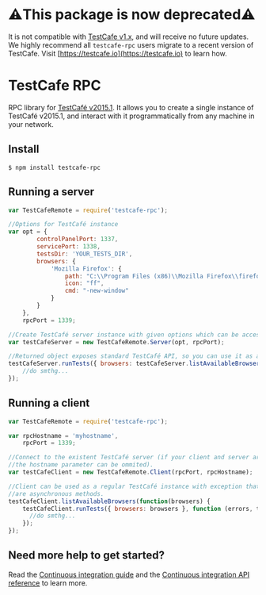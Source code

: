 # ⚠️This package is now deprecated⚠️
It is not compatible with [TestCafe v1.x](https://testcafe.io), and will receive no future updates. We highly recommend all `testcafe-rpc` users migrate to a recent version of TestCafe. Visit [https://testcafe.io](https://testcafe.io) to learn how.

TestCafe RPC
======
RPC library for [TestCafé v2015.1](http://testcafe.devexpress.com/). It allows you to create a single instance of TestCafé v2015.1, and interact with it programmatically from any machine in your network.


Install
-------
```
$ npm install testcafe-rpc
```

Running a server
-------------
```js
var TestCafeRemote = require('testcafe-rpc');

//Options for TestCafé instance
var opt = {
        controlPanelPort: 1337,
        servicePort: 1338,
        testsDir: 'YOUR_TESTS_DIR',
        browsers: {
            'Mozilla Firefox': {
                path: "C:\\Program Files (x86)\\Mozilla Firefox\\firefox.exe",
                icon: "ff",
                cmd: "-new-window"
            }
        }
    },
    rpcPort = 1339;

//Create TestCafé server instance with given options which can be accessed via RPC on port 1339.
var testCafeServer = new TestCafeRemote.Server(opt, rpcPort);

//Returned object exposes standard TestCafé API, so you can use it as a regular TestCafé instance.
testCafeServer.runTests({ browsers: testCafeServer.listAvailableBrowsers() }, function (errors, taskUid, workers) {
    //do smthg...
});
```

Running a client
-------------
```js
var TestCafeRemote = require('testcafe-rpc');

var rpcHostname = 'myhostname',
    rpcPort = 1339;

//Connect to the existent TestCafé server (if your client and server are running on the same machine
//the hostname parameter can be ommited).
var testCafeClient = new TestCafeRemote.Client(rpcPort, rpcHostname);

//Client can be used as a regular TestCafé instance with exception that listAvailableBrowsers() and listConnectedWorkers()
//are asynchronous methods.
testCafeClient.listAvailableBrowsers(function(browsers) {
    testCafeClient.runTests({ browsers: browsers }, function (errors, taskUid, workers) {
      //do smthg...
    });
});
```
Need more help to get started?
--------------
Read the [Continuous integration guide](http://testcafe.devexpress.com/Documentation/Tutorial/Continuous_Integration) and the [Continuous integration API reference](http://testcafe.devexpress.com/Documentation/ApiReference/Continuous_Integration_API_Reference) to learn more.
